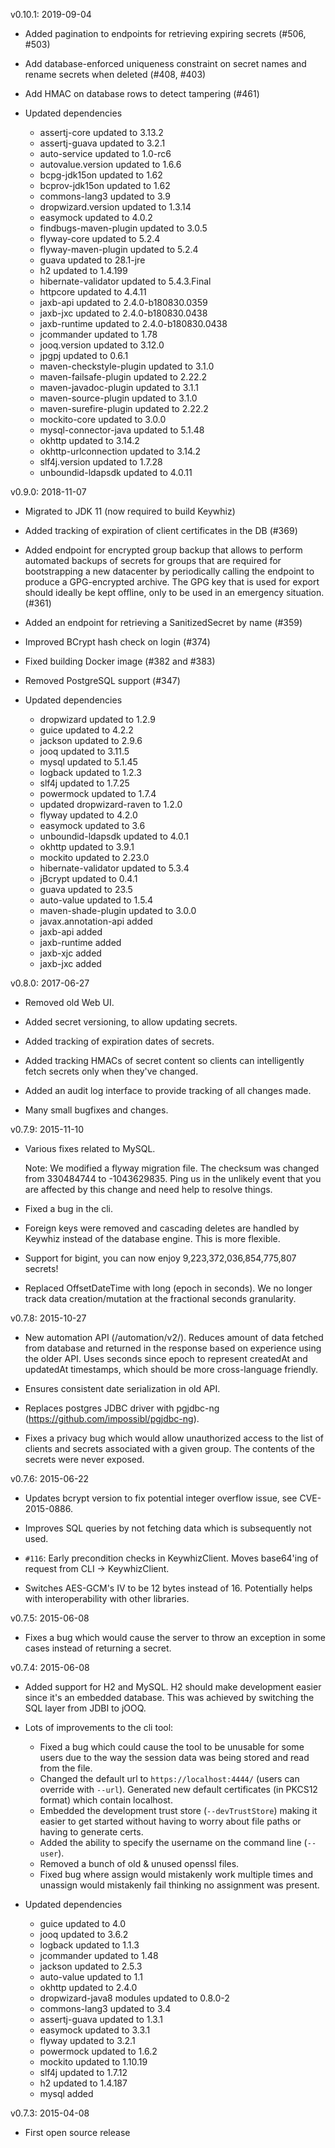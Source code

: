 v0.10.1: 2019-09-04

  * Added pagination to endpoints for retrieving expiring secrets (#506, #503)
  
  * Add database-enforced uniqueness constraint on secret names and rename secrets when deleted (#408, #403)
  
  * Add HMAC on database rows to detect tampering (#461)
  
  * Updated dependencies
    - assertj-core updated to 3.13.2
    - assertj-guava updated to 3.2.1
    - auto-service updated to 1.0-rc6
    - autovalue.version updated to 1.6.6
    - bcpg-jdk15on updated to 1.62
    - bcprov-jdk15on updated to 1.62
    - commons-lang3 updated to 3.9
    - dropwizard.version updated to 1.3.14
    - easymock updated to 4.0.2
    - findbugs-maven-plugin updated to 3.0.5
    - flyway-core updated to 5.2.4
    - flyway-maven-plugin updated to 5.2.4
    - guava updated to 28.1-jre
    - h2 updated to 1.4.199
    - hibernate-validator updated to 5.4.3.Final
    - httpcore updated to 4.4.11
    - jaxb-api updated to 2.4.0-b180830.0359
    - jaxb-jxc updated to 2.4.0-b180830.0438
    - jaxb-runtime updated to 2.4.0-b180830.0438
    - jcommander updated to 1.78
    - jooq.version updated to 3.12.0
    - jpgpj updated to 0.6.1
    - maven-checkstyle-plugin updated to 3.1.0
    - maven-failsafe-plugin updated to 2.22.2
    - maven-javadoc-plugin updated to 3.1.1
    - maven-source-plugin updated to 3.1.0
    - maven-surefire-plugin updated to 2.22.2
    - mockito-core updated to 3.0.0
    - mysql-connector-java updated to 5.1.48
    - okhttp updated to 3.14.2
    - okhttp-urlconnection updated to 3.14.2
    - slf4j.version updated to 1.7.28
    - unboundid-ldapsdk updated to 4.0.11
   
v0.9.0: 2018-11-07

  * Migrated to JDK 11 (now required to build Keywhiz)

  * Added tracking of expiration of client certificates in the DB (#369)

  * Added endpoint for encrypted group backup that allows to perform automated backups of secrets 
    for groups that are required for bootstrapping a new datacenter by periodically calling the 
    endpoint to produce a GPG-encrypted archive. The GPG key that is used for export should ideally 
    be kept offline, only to be used in an emergency situation. (#361)

  * Added an endpoint for retrieving a SanitizedSecret by name (#359)

  * Improved BCrypt hash check on login (#374)

  * Fixed building Docker image (#382 and #383)

  * Removed PostgreSQL support (#347)

  * Updated dependencies
    - dropwizard updated to 1.2.9
    - guice updated to 4.2.2
    - jackson updated to 2.9.6
    - jooq updated to 3.11.5
    - mysql updated to 5.1.45
    - logback updated to 1.2.3
    - slf4j updated to 1.7.25
    - powermock updated to 1.7.4
    - updated dropwizard-raven to 1.2.0
    - flyway updated to 4.2.0
    - easymock updated to 3.6
    - unboundid-ldapsdk updated to 4.0.1
    - okhttp updated to 3.9.1
    - mockito updated to 2.23.0
    - hibernate-validator updated to 5.3.4
    - jBcrypt updated to 0.4.1
    - guava updated to 23.5
    - auto-value updated to 1.5.4
    - maven-shade-plugin updated to 3.0.0
    - javax.annotation-api added
    - jaxb-api added
    - jaxb-runtime added
    - jaxb-xjc added
    - jaxb-jxc added

v0.8.0: 2017-06-27

  * Removed old Web UI.

  * Added secret versioning, to allow updating secrets.

  * Added tracking of expiration dates of secrets.

  * Added tracking HMACs of secret content so clients can intelligently
    fetch secrets only when they've changed.

  * Added an audit log interface to provide tracking of all changes made.

  * Many small bugfixes and changes.

v0.7.9: 2015-11-10

  * Various fixes related to MySQL.

    Note: We modified a flyway migration file. The checksum was changed
          from 330484744 to -1043629835. Ping us in the unlikely event that you
          are affected by this change and need help to resolve things.

  * Fixed a bug in the cli.

  * Foreign keys were removed and cascading deletes are handled by Keywhiz
    instead of the database engine. This is more flexible.

  * Support for bigint, you can now enjoy 9,223,372,036,854,775,807 secrets!

  * Replaced OffsetDateTime with long (epoch in seconds). We no longer track
    data creation/mutation at the fractional seconds granularity.

v0.7.8: 2015-10-27

  * New automation API (/automation/v2/). Reduces amount of data fetched from
    database and returned in the response based on experience using the older
    API. Uses seconds since epoch to represent createdAt and updatedAt
    timestamps, which should be more cross-language friendly.

  * Ensures consistent date serialization in old API.

  * Replaces postgres JDBC driver with pgjdbc-ng
    (https://github.com/impossibl/pgjdbc-ng).

  * Fixes a privacy bug which would allow unauthorized access to the list of
    clients and secrets associated with a given group. The contents of the
    secrets were never exposed.

v0.7.6: 2015-06-22

  * Updates bcrypt version to fix potential integer overflow issue,
    see CVE-2015-0886.

  * Improves SQL queries by not fetching data which is subsequently not used.

  * `#116`: Early precondition checks in KeywhizClient. Moves base64'ing
    of request from CLI -> KeywhizClient.

  * Switches AES-GCM's IV to be 12 bytes instead of 16. Potentially helps with
    interoperability with other libraries.

v0.7.5: 2015-06-08

  * Fixes a bug which would cause the server to throw an exception in some
    cases instead of returning a secret.

v0.7.4: 2015-06-08

  * Added support for H2 and MySQL. H2 should make development easier since it's
    an embedded database. This was achieved by switching the SQL layer from
    JDBI to jOOQ.

  * Lots of improvements to the cli tool:
    - Fixed a bug which could cause the tool to be unusable for some users due
      to the way the session data was being stored and read from the file.
    - Changed the default url to `https://localhost:4444/` (users can override
      with `--url`). Generated new default certificates (in PKCS12 format) which
      contain localhost.
    - Embedded the development trust store (`--devTrustStore`) making it easier
      to get started without having to worry about file paths or having to
      generate certs.
    - Added the ability to specify the username on the command line (`--user`).
    - Removed a bunch of old & unused openssl files.
    - Fixed bug where assign would mistakenly work multiple times and
      unassign would mistakenly fail thinking no assignment was present.

  * Updated dependencies
    - guice updated to 4.0
    - jooq updated to 3.6.2
    - logback updated to 1.1.3
    - jcommander updated to 1.48
    - jackson updated to 2.5.3
    - auto-value updated to 1.1
    - okhttp updated to 2.4.0
    - dropwizard-java8 modules updated to 0.8.0-2
    - commons-lang3 updated to 3.4
    - assertj-guava updated to 1.3.1
    - easymock updated to 3.3.1
    - flyway updated to 3.2.1
    - powermock updated to 1.6.2
    - mockito updated to 1.10.19
    - slf4j updated to 1.7.12
    - h2 updated to 1.4.187
    - mysql added

v0.7.3: 2015-04-08

  * First open source release
